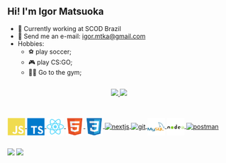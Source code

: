 ## Hi! I'm Igor Matsuoka

- :rocket: Currently working at SCOD Brazil
- :e-mail: Send me an e-mail: igor.mtka@gmail.com
- Hobbies:
  - ⚽ play soccer;
  - 🎮 play CS:GO;
  - 🏋️‍♂️ Go to the gym;
##

<div align="center">
  <a href="https://github.com/igormtk">
  <img height="180em" src="https://github-readme-stats.vercel.app/api?username=igormtk&show_icons=true&theme=algolia&include_all_commits=true&count_private=true"/>
  <img height="180em" src="https://github-readme-stats.vercel.app/api/top-langs/?username=igormtk&layout=compact&langs_count=7&theme=chartreuse-dark"/>
</div>

##
  
<div style="display: inline_block"><br>
  <img align="center" alt="javascript" height="40" width="40" src="https://raw.githubusercontent.com/devicons/devicon/master/icons/javascript/javascript-plain.svg">
  <img align="center" alt="typescript" height="40" width="40" src="https://raw.githubusercontent.com/devicons/devicon/master/icons/typescript/typescript-plain.svg">
  <img align="center" alt="react" height="40" width="40" src="https://raw.githubusercontent.com/devicons/devicon/master/icons/react/react-original.svg">
  <img align="center" alt="html" height="40" width="40" src="https://raw.githubusercontent.com/devicons/devicon/master/icons/html5/html5-original.svg">
  <img align="center" alt="css" height="40" width="40" src="https://raw.githubusercontent.com/devicons/devicon/master/icons/css3/css3-original.svg">
  <img align="center" alt="nextjs" height="40" width="40" src="https://cdn.worldvectorlogo.com/logos/nextjs-2.svg" alt="nextjs"/>
  <img align="center" alt="git" height="40" width="40" src="https://www.vectorlogo.zone/logos/git-scm/git-scm-icon.svg"/>
  <img align="center" alt="mysql" height="40" width="40" src="https://raw.githubusercontent.com/devicons/devicon/master/icons/mysql/mysql-original-wordmark.svg"/>
  <img align="center" alt="nodejs" height="40" width="40" src="https://raw.githubusercontent.com/devicons/devicon/master/icons/nodejs/nodejs-original-wordmark.svg"/>
  <img align="center" alt="postman" height="40" width="40" src="https://www.vectorlogo.zone/logos/getpostman/getpostman-icon.svg"/>
</div>
  
 ##
  
 <div> 
  <a href = "mailto:igor.mtka@gmail.com"><img src="https://img.shields.io/badge/-Gmail-%23333?style=for-the-badge&logo=gmail&logoColor=white" target="_blank"></a>
  <a href="https://www.linkedin.com/in/igormatsuoka/" target="_blank"><img src="https://img.shields.io/badge/-LinkedIn-%230077B5?style=for-the-badge&logo=linkedin&logoColor=white" target="_blank"></a> 
</div>
